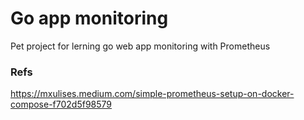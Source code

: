# Go app monitoring
Pet project for lerning go web app monitoring with Prometheus


### Refs
https://mxulises.medium.com/simple-prometheus-setup-on-docker-compose-f702d5f98579